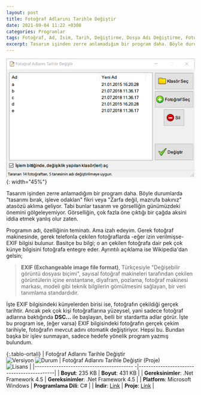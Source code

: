 ```yaml
---
layout: post
title: Fotoğraf Adlarını Tarihle Değiştir
date: 2021-09-04 11:22 +0300
categories: Programlar
tags: Fotoğraf, Ad, İsim, Tarih, Değiştirme, Dosya Adı Değiştirme, Fotoğraf Adı Değiştirme, Exif
excerpt: Tasarım işinden zerre anlamadığım bir program daha. Böyle durumlarda "tasarımı bırak, işleve odaklan" fikri veya "Zarfa değil, mazrufa bakınız" atasözü aklıma geliyor. Tabi bunlar tasarım ve görselliğin günümüzdeki önemini gölgeleyemiyor. Görselliğin, çok fazla öne çıktığı bir çağda aksini iddia etmek yanlış olur zaten...
---
```

![fotograf-adi-degistir](/images/programlar/fotograf-adi-degistir.png){: width="45%"}

Tasarım işinden zerre anlamadığım bir program daha. Böyle durumlarda "tasarımı bırak, işleve odaklan" fikri veya "Zarfa değil, mazrufa bakınız" atasözü aklıma geliyor. Tabi bunlar tasarım ve görselliğin günümüzdeki önemini gölgeleyemiyor. Görselliğin, çok fazla öne çıktığı bir çağda aksini iddia etmek yanlış olur zaten.

Programın adı, özelliğinin teminatı. Ama izah edeyim. Gerek fotoğraf makinesinde, gerek telefonla çekilen fotoğraflarda -eğer izin verilmişse- EXIF bilgisi bulunur. Basitçe bu bilgi; o an çekilen fotoğrafa dair pek çok künye bilgisini fotoğrafa entegre eder. Ayrıntılı açıklama ise Wikipedia'dan gelsin;

> **EXIF (Exchangeable image file format)**, Türkçesiyle "Değişebilir görüntü dosyası biçimi", sayısal fotoğraf makineleri tarafından çekilen görüntülerin içine enstantane, diyafram, pozlama, fotoğraf makinesi markası, modeli gibi teknik bilgilerin gömülmesini sağlayan, bir veri tanımlama standardıdır. 

İşte EXIF bilgisindeki künyelerden birisi ise, fotoğrafın çekildiği gerçek tarihtir. Ancak pek çok kişi fotoğraflarına yüzeysel, yani sadece fotoğraf adlarına baktığında **DSC...** ile başlayan, belli bir stardartta adlar görür. İşte bu program ise, (eğer varsa) EXIF bilgisindeki fotoğrafın gerçek çekim tarihiyle, fotoğrafın mevcut adını otomatik değiştiriyor. Hepsi bu. Bundan başka bir işlev sunmayan, sadece hedefe yönelik program yazmış bulundum.

{:.tablo-ortali}
| Fotoğraf Adlarını Tarihle Değiştir <br>![Versiyon](https://img.shields.io/badge/Versiyon-1.00-blueviolet.svg?style=flat) ![Durum](https://img.shields.io/badge/Durum-Çalışıyor-success.svg?style=flat) | Fotoğraf Adlarını Tarihle Değiştir (Proje)<br>![Lisans](https://img.shields.io/badge/Lisans-MIT-blue.svg?style=flat) |
|----------------------------------------- -|-------------------------------------------|
| **Boyut**:  235 KB                       | **Boyut**:  431 KB                         |
| **Gereksinimler**: .Net Framework 4.5     | **Gereksinimler**: .Net Framework 4.5 |
| **Platform**: Microsoft Windows           | **Programlama Dili**: C# |
| **İndir**: [Link](https://www.dropbox.com/s/yi3321cspdjanus/fotograf-adlarini-tarihle-degistir.zip?dl=1) | **Proje**: [Link](https://www.dropbox.com/s/1y56v6515adoc9s/fotograf-adlarini-tarihle-degistir-proje.zip?dl=1) |